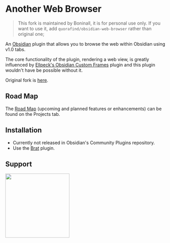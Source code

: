 # Another Web Browser

> This fork is maintained by Boninall, it is for personal use only. If you want to use it,
> add `quorafind/obsidian-web-browser` rather than original one;

An [Obsidian](https://obsidian.md/) plugin that allows you to browse the web within Obsidian using v1.0 tabs.

The core functionality of the plugin, rendering a web view, is greatly influenced
by [Ellpeck's Obsidian Custom Frames](https://github.com/Ellpeck/ObsidianCustomFrames) plugin and this plugin wouldn't
have be possible without it.

Original fork is [here](https://github.com/Trikzon/obsidian-web-browser).

## Road Map

The [Road Map](https://github.com/users/Trikzon/projects/3/) (upcoming and planned features or enhancements) can be
found on the Projects tab.

## Installation

- Currently not released in Obsidian's Community Plugins repository.
- Use the [Brat](https://github.com/TfTHacker/obsidian42-brat) plugin.

## Support

[<img src="https://user-images.githubusercontent.com/14358394/115450238-f39e8100-a21b-11eb-89d0-fa4b82cdbce8.png" width="200">](https://ko-fi.com/trikzon)
